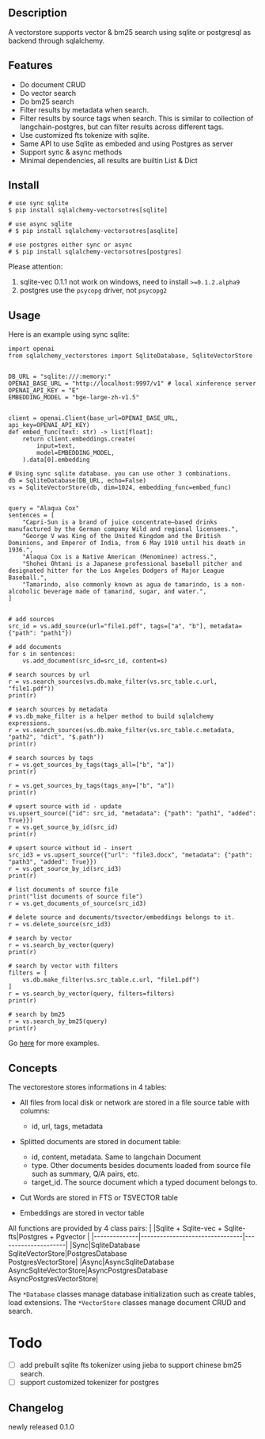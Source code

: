 ## Description
A vectorstore supports vector & bm25 search using sqlite or postgresql as backend through sqlalchemy.

## Features
- Do document CRUD
- Do vector search
- Do bm25 search
- Filter results by metadata when search.
- Filter results by source tags when search. This is similar to collection of langchain-postgres, but can filter results across different tags.
- Use customized fts tokenize with sqlite.
- Same API to use Sqlite as embeded and using Postgres as server
- Support sync & async methods
- Minimal dependencies, all results are builtin List & Dict

## Install
```shell
# use sync sqlite
$ pip install sqlalchemy-vectorsotres[sqlite]

# use async sqlite
# $ pip install sqlalchemy-vectorsotres[asqlite]

# use postgres either sync or async
# $ pip install sqlalchemy-vectorsotres[postgres]
```
Please attention:
1. sqlite-vec 0.1.1 not work on windows, need to install `>=0.1.2.alpha9`
2. postgres use the `psycopg` driver, not `psycopg2`

## Usage
Here is an example using sync sqlite:
```python3
import openai
from sqlalchemy_vectorstores import SqliteDatabase, SqliteVectorStore


DB_URL = "sqlite:///:memory:"
OPENAI_BASE_URL = "http://localhost:9997/v1" # local xinference server
OPENAI_API_KEY = "E"
EMBEDDING_MODEL = "bge-large-zh-v1.5"


client = openai.Client(base_url=OPENAI_BASE_URL, api_key=OPENAI_API_KEY)
def embed_func(text: str) -> list[float]:
    return client.embeddings.create(
        input=text,
        model=EMBEDDING_MODEL,
    ).data[0].embedding

# Using sync sqlite database. you can use other 3 combinations.
db = SqliteDatabase(DB_URL, echo=False)
vs = SqliteVectorStore(db, dim=1024, embedding_func=embed_func)


query = "Alaqua Cox"
sentences = [
    "Capri-Sun is a brand of juice concentrate–based drinks manufactured by the German company Wild and regional licensees.",
    "George V was King of the United Kingdom and the British Dominions, and Emperor of India, from 6 May 1910 until his death in 1936.",
    "Alaqua Cox is a Native American (Menominee) actress.",
    "Shohei Ohtani is a Japanese professional baseball pitcher and designated hitter for the Los Angeles Dodgers of Major League Baseball.",
    "Tamarindo, also commonly known as agua de tamarindo, is a non-alcoholic beverage made of tamarind, sugar, and water.",
]


# add sources
src_id = vs.add_source(url="file1.pdf", tags=["a", "b"], metadata={"path": "path1"})

# add documents
for s in sentences:
    vs.add_document(src_id=src_id, content=s)

# search sources by url
r = vs.search_sources(vs.db.make_filter(vs.src_table.c.url, "file1.pdf"))
print(r)

# search sources by metadata
# vs.db_make_filter is a helper method to build sqlalchemy expressions.
r = vs.search_sources(vs.db.make_filter(vs.src_table.c.metadata, "path2", "dict", "$.path"))
print(r)

# search sources by tags
r = vs.get_sources_by_tags(tags_all=["b", "a"])
print(r)

r = vs.get_sources_by_tags(tags_any=["b", "a"])
print(r)

# upsert source with id - update
vs.upsert_source({"id": src_id, "metadata": {"path": "path1", "added": True}})
r = vs.get_source_by_id(src_id)
print(r)

# upsert source without id - insert
src_id3 = vs.upsert_source({"url": "file3.docx", "metadata": {"path": "path3", "added": True}})
r = vs.get_source_by_id(src_id3)
print(r)

# list documents of source file
print("list documents of source file")
r = vs.get_documents_of_source(src_id3)

# delete source and documents/tsvector/embeddings belongs to it.
r = vs.delete_source(src_id3)

# search by vector
r = vs.search_by_vector(query)
print(r)

# search by vector with filters
filters = [
    vs.db.make_filter(vs.src_table.c.url, "file1.pdf")
]
r = vs.search_by_vector(query, filters=filters)
print(r)

# search by bm25
r = vs.search_by_bm25(query)
print(r)
```
Go [here](tests) for more examples.

## Concepts
The vectorestore stores informations in 4 tables:
- All files from local disk or network are stored in a file source table with columns:
  - id, url, tags, metadata
- Splitted documents are stored in document table:
  - id, content, metadata. Same to langchain Document
  - type. Other documents besides documents loaded from source file such as summary, Q/A pairs, etc.
  - target_id. The source document which a typed document belongs to.

- Cut Words are stored in FTS or TSVECTOR table
- Embeddings are stored in vector table

All functions are provided by 4 class pairs:
|              |Sqlite + Sqlite-vec + Sqlite-fts|Postgres + Pgvector  |
|--------------|--------------------------------|---------------------|
|Sync|SqliteDatabase<br>SqliteVectorStore|PostgresDatabase<br>PostgresVectorStore|
|Async|AsyncSqliteDatabase<br>AsyncSqliteVectorStore|AsyncPostgresDatabase<br>AsyncPostgresVectorStore|

The `*Database` classes manage database initialization such as create tables, load extensions.
The `*VectorStore` classes manage document CRUD and search.

# Todo
- [ ] add prebuilt sqlite fts tokenizer using jieba to support chinese bm25 search.
- [ ] support customized tokenizer for postgres

## Changelog
newly released 0.1.0
